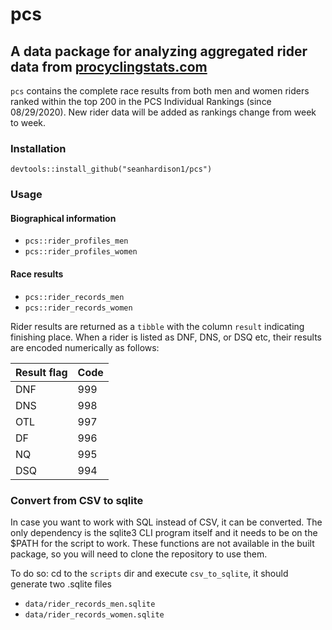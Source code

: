 # pcs
## A data package for analyzing aggregated rider data from [procyclingstats.com](https://procyclingstats.com)

`pcs` contains the complete race results from both men and women riders ranked within the top 200 in the PCS Individual Rankings (since 08/29/2020). New rider data will be added as rankings change from week to week.

### Installation

```
devtools::install_github("seanhardison1/pcs")
```

### Usage

#### Biographical information
- `pcs::rider_profiles_men`
- `pcs::rider_profiles_women`

#### Race results
- `pcs::rider_records_men`
- `pcs::rider_records_women`

Rider results are returned as a `tibble` with the column `result` indicating finishing place. When a rider is listed as DNF, DNS, or DSQ etc, their 
results are encoded numerically as follows:

| Result flag | Code |
|-------------|------|
| DNF         | 999  |
| DNS         | 998  |
| OTL         | 997  |
| DF          | 996  |
| NQ          | 995  |
| DSQ         | 994  |
  
### Convert from CSV to sqlite 
In case you want to work with SQL instead of CSV, it can be converted. The only dependency is the sqlite3 CLI program itself and it needs to be on the $PATH for the script to work. These functions are not available in the built package, so you will need to clone the repository to use them.

To do so: cd to the `scripts` dir and execute `csv_to_sqlite`, it should generate two .sqlite files  
* `data/rider_records_men.sqlite`
* `data/rider_records_women.sqlite`
